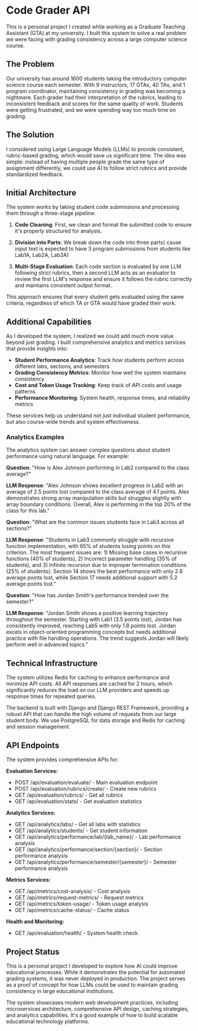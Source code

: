 # Code Grader API

This is a personal project I created while working as a Graduate Teaching Assistant (GTA) at my university. I built this system to solve a real problem we were facing with grading consistency across a large computer science course.

## The Problem

Our university has around 1600 students taking the introductory computer science course each semester. With 9 instructors, 17 GTAs, 40 TAs, and 1 program coordinator, maintaining consistency in grading was becoming a nightmare. Each grader had their interpretation of the rubrics, leading to inconsistent feedback and scores for the same quality of work. Students were getting frustrated, and we were spending way too much time on grading.

## The Solution

I considered using Large Language Models (LLMs) to provide consistent, rubric-based grading, which would save us significant time. The idea was simple: instead of having multiple people grade the same type of assignment differently, we could use AI to follow strict rubrics and provide standardized feedback.

## Initial Architecture

The system works by taking student code submissions and processing them through a three-stage pipeline:

1. **Code Cleaning**: First, we clean and format the submitted code to ensure it's properly structured for analysis.

2. **Division into Parts**: We break down the code into three parts( cause input text is expected to have 3 program submissions from students like Lab1A, Lab2A, Lab3A)
3. **Multi-Stage Evaluation**: Each code section is evaluated by one LLM following strict rubrics, then a second LLM acts as an evaluator to review the first LLM's response and ensure it follows the rubric correctly and maintains consistent output format.

This approach ensures that every student gets evaluated using the same criteria, regardless of which TA or GTA would have graded their work.

## Additional Capabilities

As I developed the system, I realized we could add much more value beyond just grading. I built comprehensive analytics and metrics services that provide insights into:

- **Student Performance Analytics**: Track how students perform across different labs, sections, and semesters
- **Grading Consistency Metrics**: Monitor how well the system maintains consistency
- **Cost and Token Usage Tracking**: Keep track of API costs and usage patterns
- **Performance Monitoring**: System health, response times, and reliability metrics

These services help us understand not just individual student performance, but also course-wide trends and system effectiveness.

### Analytics Examples

The analytics system can answer complex questions about student performance using natural language. For example:

**Question**: "How is Alex Johnson performing in Lab2 compared to the class average?"

**LLM Response**: "Alex Johnson shows excellent progress in Lab2 with an average of 2.5 points lost compared to the class average of 4.1 points. Alex demonstrates strong array manipulation skills but struggles slightly with array boundary conditions. Overall, Alex is performing in the top 20% of the class for this lab."

**Question**: "What are the common issues students face in Lab3 across all sections?"

**LLM Response**: "Students in Lab3 commonly struggle with recursive function implementation, with 65% of students losing points on this criterion. The most frequent issues are: 1) Missing base cases in recursive functions (40% of students), 2) Incorrect parameter handling (35% of students), and 3) Infinite recursion due to improper termination conditions (25% of students). Section 14 shows the best performance with only 2.8 average points lost, while Section 17 needs additional support with 5.2 average points lost."

**Question**: "How has Jordan Smith's performance trended over the semester?"

**LLM Response**: "Jordan Smith shows a positive learning trajectory throughout the semester. Starting with Lab1 (3.5 points lost), Jordan has consistently improved, reaching Lab5 with only 1.8 points lost. Jordan excels in object-oriented programming concepts but needs additional practice with file handling operations. The trend suggests Jordan will likely perform well in advanced topics."

## Technical Infrastructure

The system utilizes Redis for caching to enhance performance and minimize API costs. All API responses are cached for 2 hours, which significantly reduces the load on our LLM providers and speeds up response times for repeated queries.

The backend is built with Django and Django REST Framework, providing a robust API that can handle the high volume of requests from our large student body. We use PostgreSQL for data storage and Redis for caching and session management.

## API Endpoints

The system provides comprehensive APIs for:

**Evaluation Services:**
- POST /api/evaluation/evaluate/ - Main evaluation endpoint
- POST /api/evaluation/rubrics/create/ - Create new rubrics
- GET /api/evaluation/rubrics/ - Get all rubrics
- GET /api/evaluation/stats/ - Get evaluation statistics

**Analytics Services:**
- GET /api/analytics/labs/ - Get all labs with statistics
- GET /api/analytics/students/ - Get student information
- GET /api/analytics/performance/lab/{lab_name}/ - Lab performance analysis
- GET /api/analytics/performance/section/{section}/ - Section performance analysis
- GET /api/analytics/performance/semester/{semester}/ - Semester performance analysis

**Metrics Services:**
- GET /api/metrics/cost-analysis/ - Cost analysis
- GET /api/metrics/request-metrics/ - Request metrics
- GET /api/metrics/token-usage/ - Token usage analysis
- GET /api/metrics/cache-status/ - Cache status

**Health and Monitoring:**
- GET /api/evaluation/health/ - System health check

## Project Status

This is a personal project I developed to explore how AI could improve educational processes. While it demonstrates the potential for automated grading systems, it was never deployed in production. The project serves as a proof of concept for how LLMs could be used to maintain grading consistency in large educational institutions.

The system showcases modern web development practices, including microservices architecture, comprehensive API design, caching strategies, and analytics capabilities. It's a good example of how to build scalable educational technology platforms. 
